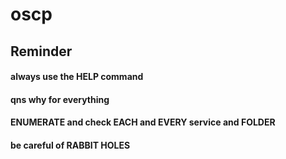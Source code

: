 # oscp

## Reminder
#### always use the HELP command
#### qns why for everything
#### ENUMERATE and check EACH and EVERY service and FOLDER
#### be careful of RABBIT HOLES
